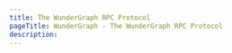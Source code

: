 ```yaml
---
title: The WunderGraph RPC Protocol
pageTitle: WunderGraph - The WunderGraph RPC Protocol
description:
---
```

